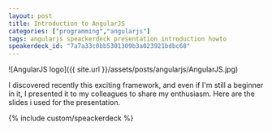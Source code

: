 ```yaml
---
layout: post
title: Introduction to AngularJS
categories: ["programming","angularjs"]
tags: angularjs speackerdeck presentation introduction howto
speakerdeck_id: "7a7a33c0bb5301309b3a023921bdbc68"
---
```


![AngularJS logo]({{ site.url }}/assets/posts/angularjs/AngularJS.jpg)

I discovered recently this exciting framework, and even if I'm still a beginner in it, I presented it to my colleagues to share my enthusiasm.
Here are the slides i used for the presentation.

{% include custom/speackerdeck %}
